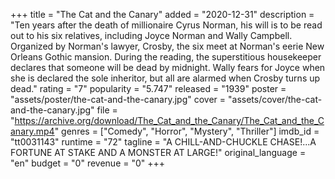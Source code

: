 +++
title = "The Cat and the Canary"
added = "2020-12-31"
description = "Ten years after the death of millionaire Cyrus Norman, his will is to be read out to his six relatives, including Joyce Norman and Wally Campbell. Organized by Norman's lawyer, Crosby, the six meet at Norman's eerie New Orleans Gothic mansion. During the reading, the superstitious housekeeper declares that someone will be dead by midnight. Wally fears for Joyce when she is declared the sole inheritor, but all are alarmed when Crosby turns up dead."
rating = "7"
popularity = "5.747"
released = "1939"
poster = "assets/poster/the-cat-and-the-canary.jpg"
cover = "assets/cover/the-cat-and-the-canary.jpg"
file = "https://archive.org/download/The_Cat_and_the_Canary/The_Cat_and_the_Canary.mp4"
genres = ["Comedy", "Horror", "Mystery", "Thriller"]
imdb_id = "tt0031143"
runtime = "72"
tagline = "A CHILL-AND-CHUCKLE CHASE!...A FORTUNE AT STAKE AND A MONSTER AT LARGE!"
original_language = "en"
budget = "0"
revenue = "0"
+++